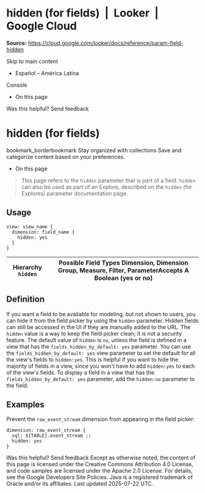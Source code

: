 # hidden (for fields)  |  Looker  |  Google Cloud

**Source:** https://cloud.google.com/looker/docs/reference/param-field-hidden

Skip to main content 
  * Español – América Latina

Console 


  * On this page




Was this helpful?
Send feedback 
#  hidden (for fields)
bookmark_borderbookmark Stay organized with collections  Save and categorize content based on your preferences.
  * On this page


> This page refers to the `hidden` parameter that is part of a field.
> `hidden` can also be used as part of an Explore, described on the `hidden` (for Explores) parameter documentation page.
## Usage
```
view: view_name {
  dimension: field_name {
    hidden: yes 
  }
}

```

Hierarchy `hidden` |  Possible Field Types Dimension, Dimension Group, Measure, Filter, ParameterAccepts A Boolean (yes or no)  
---|---  
## Definition
If you want a field to be available for modeling, but not shown to users, you can hide it from the field picker by using the `hidden` parameter.
Hidden fields can still be accessed in the UI if they are manually added to the URL. The `hidden` value is a way to keep the field picker clean; it is not a security feature.
The default value of `hidden` is `no`, unless the field is defined in a view that has the `fields_hidden_by_default: yes` parameter.
You can use the `fields_hidden_by_default: yes` view parameter to set the default for all the view's fields to `hidden:yes`. This is helpful if you want to hide the majority of fields in a view, since you won't have to add `hidden:yes` to each of the view's fields. To display a field in a view that has the `fields_hidden_by_default: yes` parameter, add the `hidden:no` parameter to the field.
## Examples
Prevent the `raw_event_stream` dimension from appearing in the field picker:
```
dimension: raw_event_stream {
  sql: ${TABLE}.event_stream ;;
  hidden: yes
}

```

Was this helpful?
Send feedback 
Except as otherwise noted, the content of this page is licensed under the Creative Commons Attribution 4.0 License, and code samples are licensed under the Apache 2.0 License. For details, see the Google Developers Site Policies. Java is a registered trademark of Oracle and/or its affiliates.
Last updated 2025-07-22 UTC.


